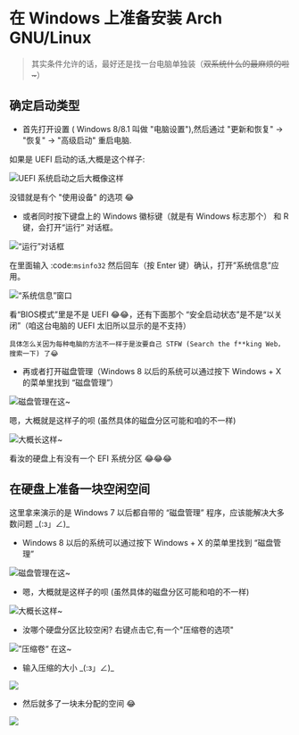 # 在 Windows 上准备安装 Arch GNU/Linux

> 其实条件允许的话，最好还是找一台电脑单独装（<s>双系统什么的最麻烦的啦~</s>）

确定启动类型
----------------------------------------

* 首先打开设置 ( Windows 8/8.1 叫做 "电脑设置"),然后通过 "更新和恢复" -> "恢复" -> "高级启动" 重启电脑.

如果是 UEFI 启动的话,大概是这个样子:

![UEFI 系统启动之后大概像这样](/assets/getting_ready_for_install_arch/0.png)

没错就是有个 "使用设备" 的选项 😂

* 或者同时按下键盘上的 Windows 徽标键（就是有 Windows 标志那个） 和 R 键，会打开“运行” 对话框。

![“运行”对话框](/assets/getting_ready_for_install_arch/1.png)


在里面输入 :code:`msinfo32` 然后回车（按 Enter 键）确认，打开”系统信息”应用。

![“系统信息”窗口](/assets/getting_ready_for_install_arch/2.png)

看“BIOS模式”里是不是 UEFI 😂😂，还有下面那个 “安全启动状态”是不是“以关闭”（咱这台电脑的 UEFI 太旧所以显示的是不支持）


    具体怎么关因为每种电脑的方法不一样于是汝要自己 STFW (Search the f**king Web，搜索一下) 了😂

* 再或者打开磁盘管理（Windows 8 以后的系统可以通过按下 Windows + X 的菜单里找到 “磁盘管理”）

![磁盘管理在这~](/assets/getting_ready_for_install_arch/01.png)

嗯，大概就是这样子的呗 (虽然具体的磁盘分区可能和咱的不一样)

![大概长这样~](/assets/getting_ready_for_install_arch/02.png)

看汝的硬盘上有没有一个 EFI 系统分区 😂😂😂

在硬盘上准备一块空闲空间
---------------------------------------

这里拿来演示的是 Windows 7 以后都自带的 “磁盘管理” 程序，应该能解决大多数问题 \_(:з」∠)\_

* Windows 8 以后的系统可以通过按下 Windows + X 的菜单里找到 “磁盘管理”

![磁盘管理在这~](/assets/getting_ready_for_install_arch/01.png)
* 嗯，大概就是这样子的呗 (虽然具体的磁盘分区可能和咱的不一样)

![大概长这样~](/assets/getting_ready_for_install_arch/02.png)


* 汝哪个硬盘分区比较空闲? 右键点击它,有一个"压缩卷的选项"

![”压缩卷“ 在这~](/assets/getting_ready_for_install_arch/03.png)

* 输入压缩的大小 \_(:з」∠)\_

![](/assets/getting_ready_for_install_arch/04.png)

* 然后就多了一块未分配的空间 😂

![](/assets/getting_ready_for_install_arch/05.png)

